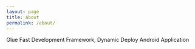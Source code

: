 ```yaml
---
layout: page
title: About
permalink: /about/
---
```



Glue Fast Development Framework, Dynamic Deploy Android Application
